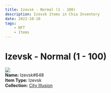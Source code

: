 ```yaml
---
title: Izevsk - Normal (1 - 100)
description: Izevsk Items in Chia Inventory
date: 2022-10-10
tags:
    - NFT
    - Items
---
```


# Izevsk - Normal (1 - 100)
<div class="item_thumbnail">
<img loading="lazy" src="https://4moqkxyxaarynl44dpwwcdqlohlrxg2rghjuspc7dw6wgjrh.arweave.net/4x0FXx-cAI4avnBvtYQ4Lcdcbm1E-x00k8Xx29YyYnU"><br/>
<div><strong>Name:</strong> Izevsk#648</div>
<div><strong>Item Type:</strong> Izevsk</div>
<div><strong>Collection:</strong> <a href="https://www.spacescan.io/xch/nft/collection/col1lend2dcn558km4wcwta4xnkfv3xpcmlp9kyt0m909emvfxechlyqdl5ndg">City Illusion</a></div>
</div>

